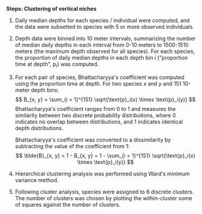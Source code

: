 **Steps: Clustering of vertical niches**

1. Daily median depths for each species / individual were computed, and the data were subsetted to species with 5 or more observed individuals.

2. Depth data were binned into 10 meter intervals, summarizing the number of median daily depths in each interval from 0-10 meters to 1500-1510 meters (the maximum depth observed for all species). For each species, the proportion of daily median depths in each depth bin $i$ ("proportion time at depth", $\text{p}_i$) was computed.

3. For each pair of species, Bhattacharyya's coefficient was computed using the proportion time at depth. For two species $x$ and $y$ and 151 10-meter depth bins: 
   $$
   B_{x, y} = \sum_{i = 1}^{151} \sqrt{\text{p}_i(x) \times \text{p}_i(y)}
   $$
   Bhattacharyya's coefficient ranges from 0 to 1 and measures the similarity between two discrete probability distributions, where 0 indicates no overlap between distributions, and 1 indicates identical depth distributions.

   Bhattacharyya's coefficient was converted to a dissimilarity by subtracting the value of the coefficient from 1:
   $$
   \tilde{B}_{x, y} = 1 -  B_{x, y} = 1 - \sum_{i = 1}^{151} \sqrt{\text{p}_i(x) \times \text{p}_i(y)}
   $$

4. Hierarchical clustering analysis was performed using Ward's minimum variance method.

5. Following cluster analysis, species were assigned to 6 discrete clusters. The number of clusters was chosen by plotting the within-cluster some of squares against the number of clusters.